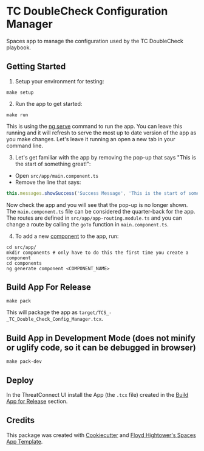 # TC DoubleCheck Configuration Manager

Spaces app to manage the configuration used by the TC DoubleCheck playbook.

## Getting Started

1. Setup your environment for testing:

```
make setup
```

2. Run the app to get started:

```
make run
```

This is using the [ng serve](https://github.com/angular/angular-cli/wiki/serve) command to run the app. You can leave this running and it will refresh to serve the most up to date version of the app as you make changes. Let's leave it running an open a new tab in your command line.

3. Let's get familiar with the app by removing the pop-up that says "This is the start of something great!":

- Open `src/app/main.component.ts`
- Remove the line that says:

```typescript
this.messages.showSuccess('Success Message', 'This is the start of something great!');
```

Now check the app and you will see that the pop-up is no longer shown. The `main.component.ts` file can be considered the quarter-back for the app. The routes are defined in `src/app/app-routing.module.ts` and you can change a route by calling the `goTo` function in `main.component.ts`.

4. To add a new [component](https://angular.io/guide/architecture-components) to the app, run:

```
cd src/app/
mkdir components # only have to do this the first time you create a component
cd components
ng generate component <COMPONENT_NAME>
```

## Build App For Release

```
make pack
```

This will package the app as `target/TCS_-_TC_Double_Check_Config_Manager.tcx`.

## Build App in Development Mode (does not minify or uglify code, so it can be debugged in browser)

```
make pack-dev
```

## Deploy

In the ThreatConnect UI install the App (the `.tcx` file) created in the [Build App for Release](#build-app-for-release) section.

## Credits

This package was created with [Cookiecutter](https://github.com/audreyr/cookiecutter) and [Floyd Hightower's Spaces App Template](https://github.com/fhightower-templates/threatconnect-angular-spaces-template).

